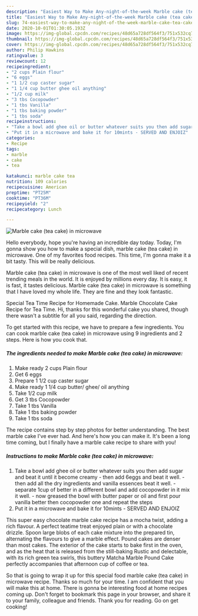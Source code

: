 ```yaml
---
description: "Easiest Way to Make Any-night-of-the-week Marble cake (tea cake) in microwave"
title: "Easiest Way to Make Any-night-of-the-week Marble cake (tea cake) in microwave"
slug: 74-easiest-way-to-make-any-night-of-the-week-marble-cake-tea-cake-in-microwave
date: 2020-10-01T01:30:05.193Z
image: https://img-global.cpcdn.com/recipes/48d65a728df564f3/751x532cq70/marble-cake-tea-cake-in-microwave-recipe-main-photo.jpg
thumbnail: https://img-global.cpcdn.com/recipes/48d65a728df564f3/751x532cq70/marble-cake-tea-cake-in-microwave-recipe-main-photo.jpg
cover: https://img-global.cpcdn.com/recipes/48d65a728df564f3/751x532cq70/marble-cake-tea-cake-in-microwave-recipe-main-photo.jpg
author: Philip Hawkins
ratingvalue: 3
reviewcount: 12
recipeingredient:
- "2 cups Plain flour"
- "6 eggs"
- "1 1/2 cup caster sugar"
- "1 1/4 cup butter ghee oil anything"
- "1/2 cup milk"
- "3 tbs Cocopowder"
- "1 tbs Vanilla"
- "1 tbs baking powder"
- "1 tbs soda"
recipeinstructions:
- "Take a bowl add ghee oil or butter whatever suits you then add sugar and beat it until it become creamy - then add 6eggs and beat it well. - then add all the dry ingredients and vanilla essences beat it well. - separate 1cup of better in a different bowl and add cocopowder in it mix it well. - now greased the bowl with butter paper or oil and first pour vanilla better then cocopowder one and repeat the steps"
- "Put it in a microwave and bake it for 10mints - SERVED AND ENJOIZ"
categories:
- Recipe
tags:
- marble
- cake
- tea

katakunci: marble cake tea 
nutrition: 109 calories
recipecuisine: American
preptime: "PT25M"
cooktime: "PT36M"
recipeyield: "2"
recipecategory: Lunch

---
```



![Marble cake (tea cake) in microwave](https://img-global.cpcdn.com/recipes/48d65a728df564f3/751x532cq70/marble-cake-tea-cake-in-microwave-recipe-main-photo.jpg)

Hello everybody, hope you're having an incredible day today. Today, I'm gonna show you how to make a special dish, marble cake (tea cake) in microwave. One of my favorites food recipes. This time, I'm gonna make it a bit tasty. This will be really delicious.

Marble cake (tea cake) in microwave is one of the most well liked of recent trending meals in the world. It is enjoyed by millions every day. It is easy, it is fast, it tastes delicious. Marble cake (tea cake) in microwave is something that I have loved my whole life. They are fine and they look fantastic.

Special Tea Time Recipe for Homemade Cake. Marble Chocolate Cake Recipe for Tea Time. Hi, thanks for this wonderful cake you shared, though there wasn&#39;t a subtitle for all you said, regarding the direction.


To get started with this recipe, we have to prepare a few ingredients. You can cook marble cake (tea cake) in microwave using 9 ingredients and 2 steps. Here is how you cook that.

<!--inarticleads1-->

##### The ingredients needed to make Marble cake (tea cake) in microwave:

1. Make ready 2 cups Plain flour
1. Get 6 eggs
1. Prepare 1 1/2 cup caster sugar
1. Make ready 1 1/4 cup butter/ ghee/ oil anything
1. Take 1/2 cup milk
1. Get 3 tbs Cocopowder
1. Take 1 tbs Vanilla
1. Take 1 tbs baking powder
1. Take 1 tbs soda


The recipe contains step by step photos for better understanding. The best marble cake I&#39;ve ever had. And here&#39;s how you can make it. It&#39;s been a long time coming, but I finally have a marble cake recipe to share with you! 

<!--inarticleads2-->

##### Instructions to make Marble cake (tea cake) in microwave:

1. Take a bowl add ghee oil or butter whatever suits you then add sugar and beat it until it become creamy - then add 6eggs and beat it well. - then add all the dry ingredients and vanilla essences beat it well. - separate 1cup of better in a different bowl and add cocopowder in it mix it well. - now greased the bowl with butter paper or oil and first pour vanilla better then cocopowder one and repeat the steps
1. Put it in a microwave and bake it for 10mints - SERVED AND ENJOIZ


This super easy chocolate marble cake recipe has a mocha twist, adding a rich flavour. A perfect teatime treat enjoyed plain or with a chocolate drizzle. Spoon large blobs of each cake mixture into the prepared tin, alternating the flavours to give a marble effect. Pound cakes are denser than most cakes. The exterior of the cake starts to bake first in the oven, and as the heat that is released from the still-baking Rustic and delectable, with its rich green tea swirls, this buttery Matcha Marble Pound Cake perfectly accompanies that afternoon cup of coffee or tea. 

So that is going to wrap it up for this special food marble cake (tea cake) in microwave recipe. Thanks so much for your time. I am confident that you will make this at home. There is gonna be interesting food at home recipes coming up. Don't forget to bookmark this page in your browser, and share it to your family, colleague and friends. Thank you for reading. Go on get cooking!
